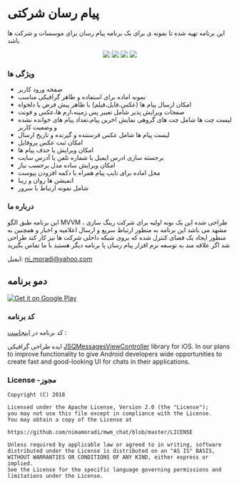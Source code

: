 
# پیام رسان شرکتی 


این برنامه تهیه شده تا نمونه ی برای یک برنامه پیام رسان برای موسسات و شرکت ها باشد
<p align="center">
 <img src="images/login.png">
 <img src="images/chatPage1.png">
 <img src="images/messages.png">
 <img src="images/chatPage2.png">
</p>

### ویژگی ها 

* صفحه ورود کاربر
* نمونه اماده برای  استفاده و ظاهر گرافیکی مناسب
* امکان ارسال پیام ها (عکس،فایل،فیلم) با ظاهر پیش فرض یا دلخواه 
* صفحات ویرایش پذیر شامل تغییر پس زمینه،ارم ها،عکس و فونت  
* لیست چت ها شامل چت های گروهی نمایش اخرین پیام،تعداد پیام های خوانده نشده و وضعیت کاربر
* لیست پیام ها شامل عکس فرستنده و گیرنده و تاریخ ارسال  
* امکان ثبت عکس پروفایل 
*  امکان ویرایش یا حذف پیام ها 
* برجسته سازی ادرس ایمیل یا شماره تلفن یا آدرس سایت
* امکان ویرایش ساده مدل برحسب نیاز
* محل اماده برای تایپ پیام همراه با دکمه افزودن پیوست
* انمیشن ها روان و زیبا
* شامل نمونه ارتباط با سرور

### درباره ما 

این برنامه طبق الگو MVVM
، طراحی شده این یک نونه اولیه برای شرکت رینگ سازی مشهد می باشد
این برنامه به منظور ارتباط سریع و ارسال اعلامیه و اخبار و همچنین به منظور ایجاد یک فضای کنترل شده که بروی شبکه داخلی شرکت ها نیز کار کند طراحی شد 
اگر علاقه مند به توسعه نرم افزار پیام رسان یا برنامه دیگر هستید با ما تماس بگیرید

ایمیل: ni_moradi@yahoo.com  



## دمو برنامه
[![Get it on Google Play](https://play.google.com/intl/en_us/badges/images/badge_new.png)](https://drive.google.com/open?id=1fhhtjlRnobfEr5DLlHxfbuDQRrshhtbX)





###  کد برنامه

کد برنامه در  [اینجاست](/sample/src/main) :



ایده طراحی گرافیکی [JSQMessagesViewController](https://github.com/jessesquires/JSQMessagesViewController) library for iOS. In our plans to improve functionality to give Android developers wide opportunities to create fast and good-looking UI for chats in their applications.


### License -مجوز

```
Copyright (C) 2018

Licensed under the Apache License, Version 2.0 (the "License");
you may not use this file except in compliance with the License.
You may obtain a copy of the License at

https://github.com/nimamoradi/mwm_chat/blob/master/LICENSE

Unless required by applicable law or agreed to in writing, software
distributed under the License is distributed on an "AS IS" BASIS,
WITHOUT WARRANTIES OR CONDITIONS OF ANY KIND, either express or implied.
See the License for the specific language governing permissions and
limitations under the License.

```
